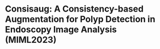 # Consisaug: A Consistency-based Augmentation for Polyp Detection in Endoscopy Image Analysis (MIML2023)